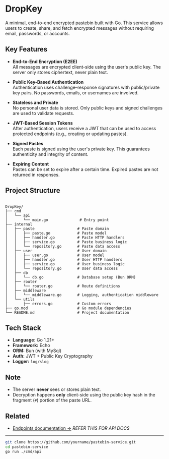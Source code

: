 # DropKey 

A minimal, end-to-end encrypted pastebin built with Go. This service allows users to create, share, and fetch encrypted messages without requiring email, passwords, or accounts.

## Key Features

- **End-to-End Encryption (E2EE)**  
  All messages are encrypted client-side using the user's public key. The server only stores ciphertext, never plain text.

- **Public Key-Based Authentication**  
  Authentication uses challenge–response signatures with public/private key pairs. No passwords, emails, or usernames are involved.

- **Stateless and Private**  
  No personal user data is stored. Only public keys and signed challenges are used to validate requests.

- **JWT-Based Session Tokens**  
  After authentication, users receive a JWT that can be used to access protected endpoints (e.g., creating or updating pastes).

- **Signed Pastes**  
  Each paste is signed using the user's private key. This guarantees authenticity and integrity of content.

- **Expiring Content**  
  Pastes can be set to expire after a certain time. Expired pastes are not returned in responses.

## Project Structure

```

DropKey/
├── cmd
│   └── api
│       └── main.go              # Entry point
├── internal
│   ├── paste                   # Paste domain
│   │   ├── paste.go            # Paste model
│   │   ├── handler.go          # Paste HTTP handlers
│   │   ├── service.go          # Paste business logic
│   │   └── repository.go       # Paste data access
│   ├── user                    # User domain
│   │   ├── user.go             # User model
│   │   ├── handler.go          # User HTTP handlers
│   │   ├── service.go          # User business logic
│   │   └── repository.go       # User data access
│   ├── db
│   │   └── db.go               # Database setup (Bun ORM)
│   ├── router
│   │   └── router.go           # Route definitions
│   ├── middleware
│   │   └── middleware.go       # Logging, authentication middleware
│   └── utils
│       ├── errors.go           # Custom errors
├── go.mod                      # Go module dependencies
└── README.md                   # Project documentation

````

## Tech Stack

- **Language:** Go 1.21+
- **Framework:** Echo
- **ORM:** Bun (with MySql)
- **Auth:** JWT + Public Key Cryptography
- **Logger:** `log/slog`

## Note

- The server **never** sees or stores plain text.
- Decryption happens **only** client-side using the public key hash in the fragment (`#`) portion of the paste URL.

## Related

- [Endpoints documentation →](./API_DOCS.md) *REFER THIS FOR API DOCS*

---

```bash
git clone https://github.com/yourname/pastebin-service.git
cd pastebin-service
go run ./cmd/api
````
